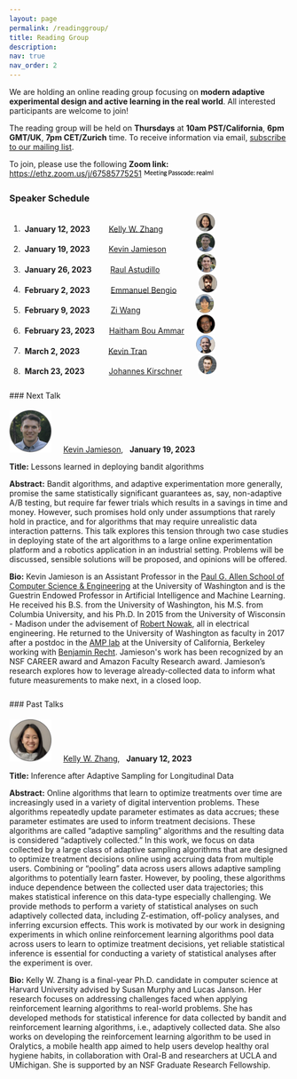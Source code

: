 ```yaml
---
layout: page
permalink: /readinggroup/
title: Reading Group
description:
nav: true
nav_order: 2
---
```


<p style="margin-bottom: 3mm">We are holding an online reading group focusing on <strong>modern adaptive experimental design and active learning in the real world</strong>.
All interested participants are welcome to join!</p>
<p style="margin-bottom: 3mm">The reading group will be held on <strong>Thursdays</strong> at <strong>10am PST/California</strong>, <strong>6pm GMT/UK</strong>, <strong>7pm CET/Zurich</strong> time. To receive information via email, <a href="https://forms.gle/Ex1ut4YfL8E3qt7W6">subscribe to our mailing list</a>.</p>
<p style="margin-bottom: 7mm">To join, please use the following <strong>Zoom link:</strong> <a href="https://ethz.zoom.us/j/67585775251">https://ethz.zoom.us/j/67585775251</a> <img src="../assets/img/zoompass.png" alt="" width="25%"></p>

### Speaker Schedule

1. &nbsp;**January 12, 2023** &emsp;&nbsp;&nbsp;&nbsp; [Kelly W. Zhang](https://kellywzhang.github.io/)
    &emsp;&emsp;&emsp;&emsp;<img src="../assets/img/speaker-circles/kelly.png" alt="" width="7%">
2. &nbsp;**January 19, 2023** &emsp;&nbsp;&nbsp;&nbsp; [Kevin Jamieson](https://homes.cs.washington.edu/~jamieson/)
    &emsp;&emsp;&emsp;&nbsp;&nbsp;<img src="../assets/img/speaker-circles/kevin_j.png" alt="" width="7%">
3. &nbsp;**January 26, 2023** &emsp;&nbsp;&nbsp;&nbsp; [Raul Astudillo](https://raulastudillo.netlify.app/)
    &emsp;&emsp;&emsp;&emsp;&nbsp;&nbsp;<img src="../assets/img/speaker-circles/raul.png" alt="" width="7%">
4. &nbsp;**February 2, 2023** &emsp;&nbsp;&nbsp;&nbsp;&nbsp; [Emmanuel Bengio](https://folinoid.com/)
    &emsp;&emsp;&nbsp;&nbsp;<img src="../assets/img/speaker-circles/emmanuel.png" alt="" width="7%">
5. &nbsp;**February 9, 2023** &emsp;&nbsp;&nbsp;&nbsp;&nbsp; [Zi Wang](https://ziw.mit.edu/)
    &emsp;&emsp;&emsp;&emsp;&emsp;&emsp;&ensp;&nbsp;<img src="../assets/img/speaker-circles/zi.png" alt="" width="7%">
6. &nbsp;**February 23, 2023** &emsp;&nbsp; [Haitham Bou Ammar](http://bouammar.com/)
    &emsp;&nbsp;<img src="../assets/img/speaker-circles/haitham.png" alt="" width="7%">
7. &nbsp;**March 2, 2023** &emsp;&emsp;&nbsp;&nbsp;&nbsp;&nbsp; [Kevin Tran](https://ktran9891.github.io/)
    &emsp;&emsp;&emsp;&emsp;&emsp;&ensp;&nbsp;&nbsp;<img src="../assets/img/speaker-circles/kevin_t.png" alt="" width="7%">
8. &nbsp;**March 23, 2023** &emsp;&emsp;&nbsp;&nbsp; [Johannes Kirschner](https://johannes-kirschner.de/)
    &emsp;&ensp;&nbsp;<img src="../assets/img/speaker-circles/johannes.png" alt="" width="7%">

<div style="margin-bottom: 7mm;"></div>
### Next Talk
<div style="margin-bottom: 5mm;"></div>

<img src="../assets/img/speaker-circles/kevin_j.png" alt="" width="15%"> &emsp;
[Kevin Jamieson](https://homes.cs.washington.edu/~jamieson/), &nbsp; **January 19, 2023**

**Title:** Lessons learned in deploying bandit algorithms

**Abstract:** Bandit algorithms, and adaptive experimentation more generally, promise the same statistically significant guarantees as, say, non-adaptive A/B testing, but require far fewer trials which results in a savings in time and money. However, such promises hold only under assumptions that rarely hold in practice, and for algorithms that may require unrealistic data interaction patterns. This talk explores this tension through two case studies in deploying state of the art algorithms to a large online experimentation platform and a robotics application in an industrial setting. Problems will be discussed, sensible solutions will be proposed, and opinions will be offered.

**Bio:** Kevin Jamieson is an Assistant Professor in the <a href="http://cs.washington.edu/">Paul G. Allen School of Computer Science & Engineering</a> at the University of Washington and is the Guestrin Endowed Professor in Artificial Intelligence and Machine Learning. He received his B.S. from the University of Washington, his M.S. from Columbia University, and his Ph.D. In 2015 from the University of Wisconsin - Madison under the advisement of <a href="http://nowak.ece.wisc.edu/">Robert Nowak</a>, all in electrical engineering. He returned to the University of Washington as faculty in 2017 after a postdoc in the <a href="https://amplab.cs.berkeley.edu/">AMP lab</a> at the University of California, Berkeley working with <a href="https://people.eecs.berkeley.edu/~brecht/">Benjamin Recht</a>. Jamieson's work has been recognized by an NSF CAREER award and Amazon Faculty Research award. Jamieson’s research explores how to leverage already-collected data to inform what future measurements to make next, in a closed loop.

<div style="margin-bottom: 7mm;"></div>
### Past Talks
<div style="margin-bottom: 5mm;"></div>

<img src="../assets/img/speaker-circles/kelly.png" alt="" width="15%"> &emsp;
[Kelly W. Zhang](https://kellywzhang.github.io/), &nbsp; **January 12, 2023**

**Title:** Inference after Adaptive Sampling for Longitudinal Data

**Abstract:** Online algorithms that learn to optimize treatments over time are increasingly used in a variety of digital intervention problems. These algorithms repeatedly update parameter estimates as data accrues; these parameter estimates are used to inform treatment decisions. These algorithms are called “adaptive sampling” algorithms and the resulting data is considered “adaptively collected.” In this work, we focus on data collected by a large class of adaptive sampling algorithms that are designed to optimize treatment decisions online using accruing data from multiple users. Combining or “pooling” data across users allows adaptive sampling algorithms to potentially learn faster. However, by pooling, these algorithms induce dependence between the collected user data trajectories; this makes statistical inference on this data-type especially challenging. We provide methods to perform a variety of statistical analyses on such adaptively collected data, including Z-estimation, off-policy analyses, and inferring excursion effects. This work is motivated by our work in designing experiments in which online reinforcement learning algorithms pool data across users to learn to optimize treatment decisions, yet reliable statistical inference is essential for conducting a variety of statistical analyses after the experiment is over.

**Bio:** Kelly W. Zhang is a final-year Ph.D. candidate in computer science at Harvard University advised by Susan Murphy and Lucas Janson. Her research focuses on addressing challenges faced when applying reinforcement learning algorithms to real-world problems. She has developed methods for statistical inference for data collected by bandit and reinforcement learning algorithms, i.e., adaptively collected data. She also works on developing the reinforcement learning algorithm to be used in Oralytics, a mobile health app aimed to help users develop healthy oral hygiene habits, in collaboration with Oral-B and researchers at UCLA and UMichigan. She is supported by an NSF Graduate Research Fellowship.



<!--1. &nbsp;**January 12, 2023** &emsp;&nbsp;&nbsp;&nbsp; [Kelly W. Zhang](https://kellywzhang.github.io/), Harvard University-->
<!--    &emsp;&emsp;&emsp;&emsp;<img src="../assets/img/speaker-circles/kelly.png" alt="" width="5%">-->
<!--2. &nbsp;**January 19, 2023** &emsp;&nbsp;&nbsp;&nbsp; [Kevin Jamieson](https://homes.cs.washington.edu/~jamieson/), University of Washington-->
<!--    &emsp;&emsp;&emsp;&nbsp;&nbsp;<img src="../assets/img/speaker-circles/kevin_j.png" alt="" width="5%">-->
<!--3. &nbsp;**January 26, 2023** &emsp;&nbsp;&nbsp;&nbsp; [Raul Astudillo](https://raulastudillo.netlify.app/), Caltech-->
<!--    &emsp;&emsp;&emsp;&emsp;&nbsp;&nbsp;<img src="../assets/img/speaker-circles/raul.png" alt="" width="5%">-->
<!--4. &nbsp;**February 2, 2023** &emsp;&nbsp;&nbsp;&nbsp;&nbsp; [Emmanuel Bengio](https://folinoid.com/), Recursion-->
<!--    &emsp;&emsp;&nbsp;&nbsp;<img src="../assets/img/speaker-circles/emmanuel.png" alt="" width="5%">-->
<!--5. &nbsp;**February 9, 2023** &emsp;&nbsp;&nbsp;&nbsp;&nbsp; [Zi Wang](https://ziw.mit.edu/), Google Brain-->
<!--    &emsp;&emsp;&emsp;&emsp;&emsp;&emsp;&ensp;&nbsp;<img src="../assets/img/speaker-circles/zi.png" alt="" width="5%">-->
<!--6. &nbsp;**February 16, 2023** &emsp;&nbsp; [Johannes Kirschner](https://johannes-kirschner.de/), University of Alberta-->
<!--    &emsp;&ensp;&nbsp;<img src="../assets/img/speaker-circles/johannes.png" alt="" width="5%">-->
<!--7. &nbsp;**February 23, 2023** &emsp;&nbsp; [Haitham Bou Ammar](http://bouammar.com/), UCL and Huawei London-->
<!--    &emsp;&nbsp;<img src="../assets/img/speaker-circles/haitham.png" alt="" width="5%">-->
<!--8. &nbsp;**March 2, 2023** &emsp;&emsp;&nbsp;&nbsp;&nbsp;&nbsp; [Kevin Tran](https://ktran9891.github.io/), Toyota Research Institute-->
<!--    &emsp;&emsp;&emsp;&emsp;&emsp;&ensp;&nbsp;&nbsp;<img src="../assets/img/speaker-circles/kevin_t.png" alt="" width="5%">-->

<!--<br/>-->
<!--<img src="../assets/img/speaker-circles/kelly.png" alt="" width="10%"> &nbsp;-->
<!--<img src="../assets/img/speaker-circles/kevin_j.png" alt="" width="10%"> &nbsp;-->
<!--<img src="../assets/img/speaker-circles/raul.png" alt="" width="10%"> &nbsp;-->
<!--<img src="../assets/img/speaker-circles/emmanuel.png" alt="" width="10%"> &nbsp;-->
<!--<img src="../assets/img/speaker-circles/zi.png" alt="" width="10%"> &nbsp;-->
<!--<img src="../assets/img/speaker-circles/johannes.png" alt="" width="10%"> &nbsp;-->
<!--<img src="../assets/img/speaker-circles/haitham.png" alt="" width="10%"> &nbsp;-->
<!--<img src="../assets/img/speaker-circles/kevin_t.png" alt="" width="10%"> &nbsp;-->
